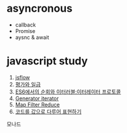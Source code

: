 # asyncronous
- callback
- Promise
- aysnc & await

# javascript study 

1. [jsflow]
2. [평가와 일급]
3. [ES6에서의 순회와 이터러블:이터레이터 프로토콜]
4. [Generator iterator]
5. [Map Filter Reduce]
6. [코드를 값으로 다루어 표현하기]

모나드

[jsflow]: https://github.com/harrisleesh/TIL/blob/master/javascript/js-flow.md
[평가와 일급]: https://github.com/harrisleesh/TIL/blob/master/javascript/%ED%8F%89%EA%B0%80%EC%99%80%20%EC%9D%BC%EA%B8%89.md
[ES6에서의 순회와 이터러블:이터레이터 프로토콜]: https://github.com/harrisleesh/TIL/blob/master/javascript/iterable_iterator.md
[Generator iterator]: https://github.com/harrisleesh/TIL/blob/master/javascript/generatoriterator.md
[Map Filter Reduce]: https://github.com/harrisleesh/TIL/blob/master/javascript/.md
[코드를 값으로 다루어 표현하기]: https://github.com/harrisleesh/TIL/blob/master/javascript/.md
